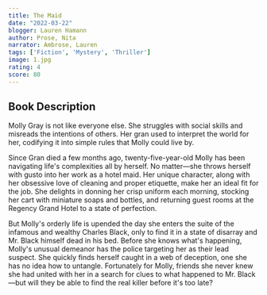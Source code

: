 ```yaml
---
title: The Maid
date: "2022-03-22"
blogger: Lauren Hamann
author: Prose, Nita
narrator: Ambrose, Lauren
tags: ['Fiction', 'Mystery', 'Thriller']
image: 1.jpg
rating: 4
score: 80
---
```



## Book Description

Molly Gray is not like everyone else. She struggles with social skills and misreads the intentions of others. Her gran used to interpret the world for her, codifying it into simple rules that Molly could live by.

Since Gran died a few months ago, twenty-five-year-old Molly has been navigating life's complexities all by herself. No matter—she throws herself with gusto into her work as a hotel maid. Her unique character, along with her obsessive love of cleaning and proper etiquette, make her an ideal fit for the job. She delights in donning her crisp uniform each morning, stocking her cart with miniature soaps and bottles, and returning guest rooms at the Regency Grand Hotel to a state of perfection.

But Molly's orderly life is upended the day she enters the suite of the infamous and wealthy Charles Black, only to find it in a state of disarray and Mr. Black himself dead in his bed. Before she knows what's happening, Molly's unusual demeanor has the police targeting her as their lead suspect. She quickly finds herself caught in a web of deception, one she has no idea how to untangle. Fortunately for Molly, friends she never knew she had united with her in a search for clues to what happened to Mr. Black—but will they be able to find the real killer before it's too late?